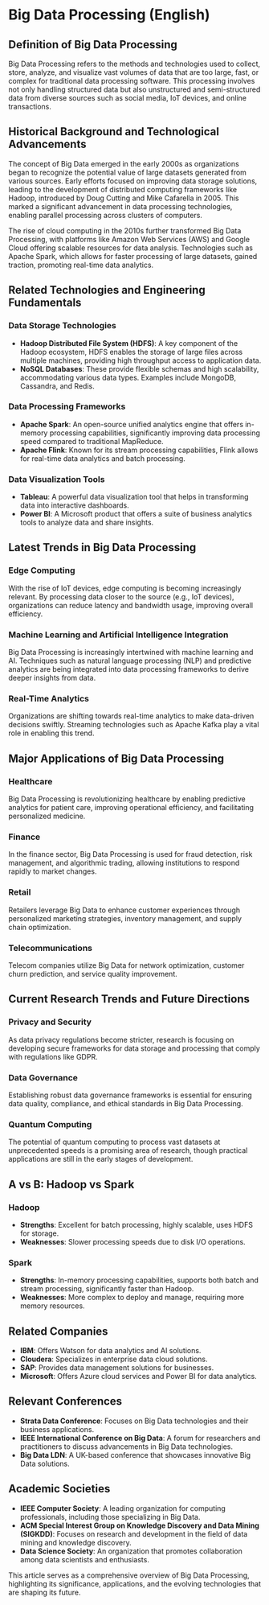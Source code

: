 # Big Data Processing (English)

## Definition of Big Data Processing

Big Data Processing refers to the methods and technologies used to collect, store, analyze, and visualize vast volumes of data that are too large, fast, or complex for traditional data processing software. This processing involves not only handling structured data but also unstructured and semi-structured data from diverse sources such as social media, IoT devices, and online transactions.

## Historical Background and Technological Advancements

The concept of Big Data emerged in the early 2000s as organizations began to recognize the potential value of large datasets generated from various sources. Early efforts focused on improving data storage solutions, leading to the development of distributed computing frameworks like Hadoop, introduced by Doug Cutting and Mike Cafarella in 2005. This marked a significant advancement in data processing technologies, enabling parallel processing across clusters of computers.

The rise of cloud computing in the 2010s further transformed Big Data Processing, with platforms like Amazon Web Services (AWS) and Google Cloud offering scalable resources for data analysis. Technologies such as Apache Spark, which allows for faster processing of large datasets, gained traction, promoting real-time data analytics.

## Related Technologies and Engineering Fundamentals

### Data Storage Technologies

- **Hadoop Distributed File System (HDFS)**: A key component of the Hadoop ecosystem, HDFS enables the storage of large files across multiple machines, providing high throughput access to application data.
- **NoSQL Databases**: These provide flexible schemas and high scalability, accommodating various data types. Examples include MongoDB, Cassandra, and Redis.

### Data Processing Frameworks

- **Apache Spark**: An open-source unified analytics engine that offers in-memory processing capabilities, significantly improving data processing speed compared to traditional MapReduce.
- **Apache Flink**: Known for its stream processing capabilities, Flink allows for real-time data analytics and batch processing.

### Data Visualization Tools

- **Tableau**: A powerful data visualization tool that helps in transforming data into interactive dashboards.
- **Power BI**: A Microsoft product that offers a suite of business analytics tools to analyze data and share insights.

## Latest Trends in Big Data Processing

### Edge Computing

With the rise of IoT devices, edge computing is becoming increasingly relevant. By processing data closer to the source (e.g., IoT devices), organizations can reduce latency and bandwidth usage, improving overall efficiency.

### Machine Learning and Artificial Intelligence Integration

Big Data Processing is increasingly intertwined with machine learning and AI. Techniques such as natural language processing (NLP) and predictive analytics are being integrated into data processing frameworks to derive deeper insights from data.

### Real-Time Analytics

Organizations are shifting towards real-time analytics to make data-driven decisions swiftly. Streaming technologies such as Apache Kafka play a vital role in enabling this trend.

## Major Applications of Big Data Processing

### Healthcare

Big Data Processing is revolutionizing healthcare by enabling predictive analytics for patient care, improving operational efficiency, and facilitating personalized medicine.

### Finance

In the finance sector, Big Data Processing is used for fraud detection, risk management, and algorithmic trading, allowing institutions to respond rapidly to market changes.

### Retail

Retailers leverage Big Data to enhance customer experiences through personalized marketing strategies, inventory management, and supply chain optimization.

### Telecommunications

Telecom companies utilize Big Data for network optimization, customer churn prediction, and service quality improvement.

## Current Research Trends and Future Directions

### Privacy and Security

As data privacy regulations become stricter, research is focusing on developing secure frameworks for data storage and processing that comply with regulations like GDPR.

### Data Governance

Establishing robust data governance frameworks is essential for ensuring data quality, compliance, and ethical standards in Big Data Processing.

### Quantum Computing

The potential of quantum computing to process vast datasets at unprecedented speeds is a promising area of research, though practical applications are still in the early stages of development.

## A vs B: Hadoop vs Spark

### Hadoop

- **Strengths**: Excellent for batch processing, highly scalable, uses HDFS for storage.
- **Weaknesses**: Slower processing speeds due to disk I/O operations.

### Spark

- **Strengths**: In-memory processing capabilities, supports both batch and stream processing, significantly faster than Hadoop.
- **Weaknesses**: More complex to deploy and manage, requiring more memory resources.

## Related Companies

- **IBM**: Offers Watson for data analytics and AI solutions.
- **Cloudera**: Specializes in enterprise data cloud solutions.
- **SAP**: Provides data management solutions for businesses.
- **Microsoft**: Offers Azure cloud services and Power BI for data analytics.

## Relevant Conferences

- **Strata Data Conference**: Focuses on Big Data technologies and their business applications.
- **IEEE International Conference on Big Data**: A forum for researchers and practitioners to discuss advancements in Big Data technologies.
- **Big Data LDN**: A UK-based conference that showcases innovative Big Data solutions.

## Academic Societies

- **IEEE Computer Society**: A leading organization for computing professionals, including those specializing in Big Data.
- **ACM Special Interest Group on Knowledge Discovery and Data Mining (SIGKDD)**: Focuses on research and development in the field of data mining and knowledge discovery.
- **Data Science Society**: An organization that promotes collaboration among data scientists and enthusiasts. 

This article serves as a comprehensive overview of Big Data Processing, highlighting its significance, applications, and the evolving technologies that are shaping its future.